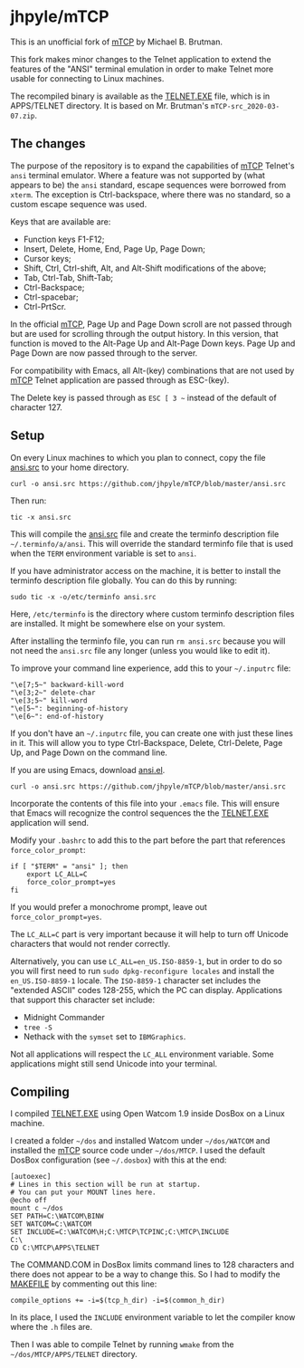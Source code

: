 # jhpyle/mTCP

This is an unofficial fork of [mTCP] by Michael B. Brutman.

This fork makes minor changes to the Telnet application to extend the
features of the "ANSI" terminal emulation in order to make Telnet more
usable for connecting to Linux machines.

The recompiled binary is available as the [TELNET.EXE] file, which is
in APPS/TELNET directory.  It is based on Mr. Brutman's
`mTCP-src_2020-03-07.zip`.

## The changes

The purpose of the repository is to expand the capabilities of [mTCP]
Telnet's `ansi` terminal emulator.  Where a feature was not supported
by (what appears to be) the `ansi` standard, escape sequences were
borrowed from `xterm`.  The exception is Ctrl-backspace, where there
was no standard, so a custom escape sequence was used.

Keys that are available are:

* Function keys F1-F12;
* Insert, Delete, Home, End, Page Up, Page Down;
* Cursor keys;
* Shift, Ctrl, Ctrl-shift, Alt, and Alt-Shift modifications of the above;
* Tab, Ctrl-Tab, Shift-Tab;
* Ctrl-Backspace; 
* Ctrl-spacebar;
* Ctrl-PrtScr.

In the official [mTCP], Page Up and Page Down scroll are not passed
through but are used for scrolling through the output history.  In
this version, that function is moved to the Alt-Page Up and Alt-Page
Down keys. Page Up and Page Down are now passed through to the server.

For compatibility with Emacs, all Alt-(key) combinations that are not
used by [mTCP] Telnet application are passed through as ESC-(key).

The Delete key is passed through as `ESC [ 3 ~` instead of the default
of character 127.

## Setup

On every Linux machines to which you plan to connect, copy the file
[ansi.src] to your home directory.

    curl -o ansi.src https://github.com/jhpyle/mTCP/blob/master/ansi.src

Then run:

    tic -x ansi.src
    
This will compile the [ansi.src] file and create the terminfo
description file `~/.terminfo/a/ansi`.  This will override the
standard terminfo file that is used when the `TERM` environment
variable is set to `ansi`.

If you have administrator access on the machine, it is better to
install the terminfo description file globally.  You can do this by
running:

    sudo tic -x -o/etc/terminfo ansi.src

Here, `/etc/terminfo` is the directory where custom terminfo
description files are installed.  It might be somewhere else on your
system.

After installing the terminfo file, you can run `rm ansi.src` because
you will not need the `ansi.src` file any longer (unless you would
like to edit it).

To improve your command line experience, add this to your `~/.inputrc`
file:

    "\e[7;5~" backward-kill-word
    "\e[3;2~" delete-char
    "\e[3;5~" kill-word
    "\e[5~": beginning-of-history
    "\e[6~": end-of-history

If you don't have an `~/.inputrc` file, you can create one with just
these lines in it.  This will allow you to type Ctrl-Backspace, Delete,
Ctrl-Delete, Page Up, and Page Down on the command line.

If you are using Emacs, download [ansi.el].

    curl -o ansi.src https://github.com/jhpyle/mTCP/blob/master/ansi.src

Incorporate the contents of this file into your `.emacs` file.  This
will ensure that Emacs will recognize the control sequences the the
[TELNET.EXE] application will send.

Modify your `.bashrc` to add this to the part before the part that
references `force_color_prompt`:

    if [ "$TERM" = "ansi" ]; then
        export LC_ALL=C
        force_color_prompt=yes
    fi

If you would prefer a monochrome prompt, leave out
`force_color_prompt=yes`.

The `LC_ALL=C` part is very important because it will help to turn off
Unicode characters that would not render correctly.

Alternatively, you can use `LC_ALL=en_US.ISO-8859-1`, but in order to
do so you will first need to run `sudo dpkg-reconfigure locales` and
install the `en_US.ISO-8859-1` locale.  The `ISO-8859-1` character set
includes the "extended ASCII" codes 128-255, which the PC can display.
Applications that support this character set include:

* Midnight Commander
* `tree -S`
* Nethack with the `symset` set to `IBMGraphics`.

Not all applications will respect the `LC_ALL` environment variable.
Some applications might still send Unicode into your terminal.

## Compiling

I compiled [TELNET.EXE] using Open Watcom 1.9 inside DosBox on a Linux
machine.

I created a folder `~/dos` and installed Watcom under `~/dos/WATCOM`
and installed the [mTCP] source code under `~/dos/MTCP`.  I used the default
DosBox configuration (see `~/.dosbox`) with this at the end:

    [autoexec]
    # Lines in this section will be run at startup.
    # You can put your MOUNT lines here.
    @echo off
    mount c ~/dos
    SET PATH=C:\WATCOM\BINW
    SET WATCOM=C:\WATCOM
    SET INCLUDE=C:\WATCOM\H;C:\MTCP\TCPINC;C:\MTCP\INCLUDE
    C:\
    CD C:\MTCP\APPS\TELNET

The COMMAND.COM in DosBox limits command lines to 128 characters and
there does not appear to be a way to change this.  So I had to modify
the [MAKEFILE] by commenting out this line:

    compile_options += -i=$(tcp_h_dir) -i=$(common_h_dir)

In its place, I used the `INCLUDE` environment variable to let the
compiler know where the `.h` files are.

Then I was able to compile Telnet by running `wmake` from the
`~/dos/MTCP/APPS/TELNET` directory.

[ansi.src]: https://github.com/jhpyle/mTCP/blob/master/ansi.src
[MAKEFILE]: https://github.com/jhpyle/mTCP/blob/master/MTCP/APPS/TELNET/MAKEFILE
[TELNET.EXE]: https://github.com/jhpyle/mTCP/blob/master/MTCP/APPS/TELNET/TELNET.EXE
[mTCP]: https://www.brutman.com/
[ansi.el]: https://github.com/jhpyle/mTCP/blob/master/ansi.el
